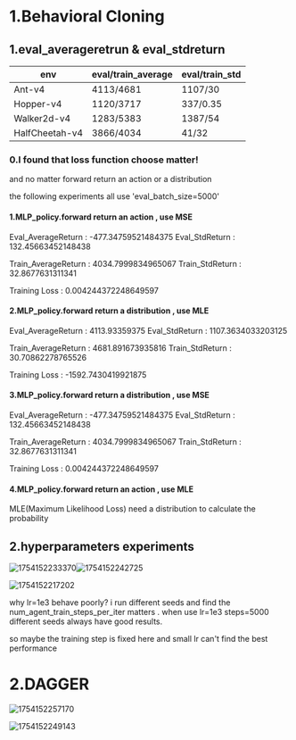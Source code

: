 # 1.Behavioral Cloning

## 1.eval_averageretrun & eval_stdreturn

| env            | eval/train_average | eval/train_std |
| -------------- | ------------------ | -------------- |
| Ant-v4         | 4113/4681          | 1107/30        |
| Hopper-v4      | 1120/3717          | 337/0.35       |
| Walker2d-v4    | 1283/5383          | 1387/54        |
| HalfCheetah-v4 | 3866/4034          | 41/32          |

### 0.I found that loss function choose matter!

and no matter forward return an action or a distribution

the following experiments all use 'eval_batch_size=5000'

#### 1.MLP_policy.forward return an action , use MSE

Eval_AverageReturn : -477.34759521484375
Eval_StdReturn : 132.45663452148438

Train_AverageReturn : 4034.7999834965067
Train_StdReturn : 32.8677631311341

Training Loss : 0.004244372248649597

#### 2.MLP_policy.forward return a distribution , use MLE

Eval_AverageReturn : 4113.93359375
Eval_StdReturn : 1107.3634033203125

Train_AverageReturn : 4681.891673935816
Train_StdReturn : 30.70862278765526

Training Loss : -1592.7430419921875

#### 3.MLP_policy.forward return a distribution , use MSE

Eval_AverageReturn : -477.34759521484375
Eval_StdReturn : 132.45663452148438

Train_AverageReturn : 4034.7999834965067
Train_StdReturn : 32.8677631311341

Training Loss : 0.004244372248649597

#### 4.MLP_policy.forward return an action , use MLE

MLE(Maximum Likelihood Loss) need a distribution to calculate the probability

## 2.hyperparameters experiments
![1754152233370](image/submit/1754152233370.png)![1754152242725](image/submit/1754152242725.png)

![1754152217202](image/submit/1754152217202.png)

why lr=1e3 behave poorly? i run different seeds and find the num_agent_train_steps_per_iter matters . when use lr=1e3 steps=5000 different seeds always have good results.

so maybe the training step is fixed here and small lr can't find the best performance

# 2.DAGGER

![1754152257170](image/submit/1754152257170.png)

![1754152249143](image/submit/1754152249143.png)